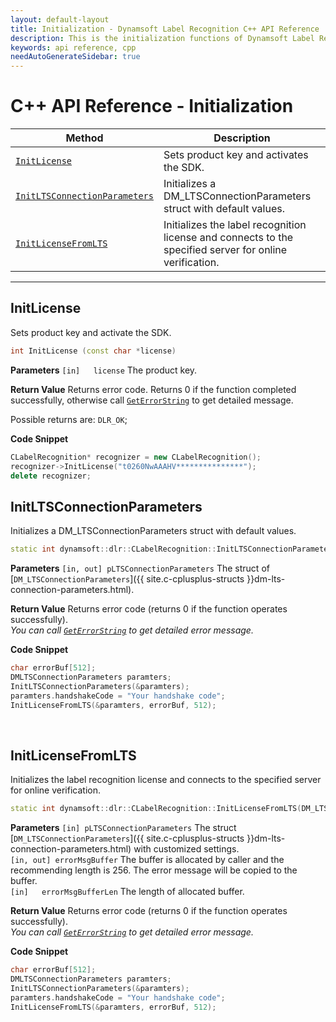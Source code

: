 ```yaml
---
layout: default-layout
title: Initialization - Dynamsoft Label Recognition C++ API Reference
description: This is the initialization functions of Dynamsoft Label Recognition for C++ API Reference.
keywords: api reference, cpp
needAutoGenerateSidebar: true
---
```


# C++ API Reference - Initialization

| Method               | Description |
|----------------------|-------------|
  | [`InitLicense`](#initlicense) | Sets product key and activates the SDK. |
  | [`InitLTSConnectionParameters`](#initltsconnectionparameters) | Initializes a DM_LTSConnectionParameters struct with default values. |
  | [`InitLicenseFromLTS`](#initlicensefromlts) | Initializes the label recognition license and connects to the specified server for online verification. |

  ---


## InitLicense
Sets product key and activate the SDK.

```cpp
int InitLicense (const char *license)
```   

**Parameters**
`[in]	license`	The product key.

**Return Value**
Returns error code. Returns 0 if the function completed successfully, otherwise call [`GetErrorString`](general.md#geterrorstring) to get detailed message. 

Possible returns are:
`DLR_OK`;

**Code Snippet**
```cpp
CLabelRecognition* recognizer = new CLabelRecognition();
recognizer->InitLicense("t0260NwAAAHV***************");
delete recognizer;
```

## InitLTSConnectionParameters
Initializes a DM_LTSConnectionParameters struct with default values.

```cpp
static int dynamsoft::dlr::CLabelRecognition::InitLTSConnectionParameters (DM_LTSConnectionParameters *pLTSConnectionParameters)
```   

**Parameters**
`[in, out] pLTSConnectionParameters` The struct of [`DM_LTSConnectionParameters`]({{ site.c-cplusplus-structs }}dm-lts-connection-parameters.html).   

**Return Value**
Returns error code (returns 0 if the function operates successfully).    
*You can call [`GetErrorString`](general.md#geterrorstring) to get detailed error message.*

**Code Snippet**
```cpp
char errorBuf[512];
DMLTSConnectionParameters paramters;
InitLTSConnectionParameters(&paramters);
paramters.handshakeCode = "Your handshake code";
InitLicenseFromLTS(&paramters, errorBuf, 512);
```

&nbsp;

## InitLicenseFromLTS
Initializes the label recognition license and connects to the specified server for online verification.

```cpp
static int dynamsoft::dlr::CLabelRecognition::InitLicenseFromLTS(DM_LTSConnectionParameters *pLTSConnectionParameters, char errorMsgBuffer[], const int errorMsgBufferLen)
```   

**Parameters**
`[in] pLTSConnectionParameters` The struct [`DM_LTSConnectionParameters`]({{ site.c-cplusplus-structs }}dm-lts-connection-parameters.html) with customized settings.   
`[in, out] errorMsgBuffer` The buffer is allocated by caller and the recommending length is 256. The error message will be copied to the buffer.  
`[in]	errorMsgBufferLen` The length of allocated buffer.  

**Return Value**
Returns error code (returns 0 if the function operates successfully).    
*You can call [`GetErrorString`](general.md#geterrorstring) to get detailed error message.*

**Code Snippet**
```cpp
char errorBuf[512];
DMLTSConnectionParameters paramters;
InitLTSConnectionParameters(&paramters);
paramters.handshakeCode = "Your handshake code";
InitLicenseFromLTS(&paramters, errorBuf, 512);
```

&nbsp;

